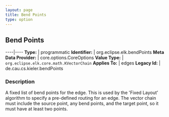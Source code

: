 ```yaml
---
layout: page
title: Bend Points
type: option
---
```

## Bend Points

----|----
**Type:** | programmatic
**Identifier:** | org.eclipse.elk.bendPoints
**Meta Data Provider:** | core.options.CoreOptions
**Value Type:** | `org.eclipse.elk.core.math.KVectorChain`
**Applies To:** | edges
**Legacy Id:** | de.cau.cs.kieler.bendPoints

### Description

A fixed list of bend points for the edge. This is used by the 'Fixed Layout' algorithm to specify a pre-defined routing for an edge. The vector chain must include the source point, any bend points, and the target point, so it must have at least two points.
